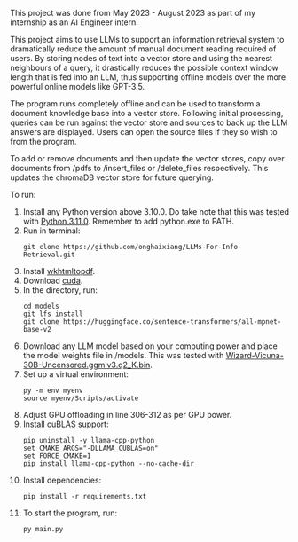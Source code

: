 This project was done from May 2023 - August 2023 as part of my internship as an AI Engineer intern. 

This project aims to use LLMs to support an information retrieval system to dramatically reduce the amount of manual document reading required of users. 
By storing nodes of text into a vector store and using the nearest neighbours of a query, it drastically reduces the possible context window length that 
is fed into an LLM, thus supporting offline models over the more powerful online models like GPT-3.5. 

The program runs completely offline and can be used to transform a document knowledge base into a vector store. Following initial processing, queries can be run against the vector store and sources to back up the LLM answers are displayed. Users can open the source files if they so wish to from the program. 

To add or remove documents and then update the vector stores, copy over documents from /pdfs to /insert_files or /delete_files respectively. This updates the chromaDB vector store for future querying.

To run: 
1. Install any Python version above 3.10.0. Do take note that this was tested with [Python 3.11.0](https://www.python.org/downloads/release/python-3110/). Remember to add python.exe to PATH.
2. Run in terminal:
    ```
    git clone https://github.com/onghaixiang/LLMs-For-Info-Retrieval.git
    ``` 
3. Install [wkhtmltopdf](https://wkhtmltopdf.org/downloads.html).
4. Download [cuda](https://developer.nvidia.com/cuda-downloads).
5. In the directory, run: 
    ```
    cd models
    git lfs install 
    git clone https://huggingface.co/sentence-transformers/all-mpnet-base-v2
    ```
6. Download any LLM model based on your computing power and place the model weights file in /models. This was tested with [Wizard-Vicuna-30B-Uncensored.ggmlv3.q2_K.bin](https://huggingface.co/TheBloke/Wizard-Vicuna-30B-Uncensored-GGML).
7. Set up a virtual environment: 
    ```
    py -m env myenv
    source myenv/Scripts/activate
    ```
8. Adjust GPU offloading in line 306-312 as per GPU power. 
9. Install cuBLAS support: 
    ```
    pip uninstall -y llama-cpp-python
    set CMAKE_ARGS="-DLLAMA_CUBLAS=on"
    set FORCE_CMAKE=1
    pip install llama-cpp-python --no-cache-dir
    ```
10. Install dependencies: 
    ```
    pip install -r requirements.txt
    ```
9. To start the program, run: 
    ```
    py main.py
    ```
